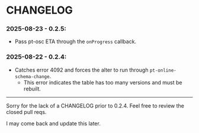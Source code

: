 # CHANGELOG

### 2025-08-23 - 0.2.5:

- Pass pt-osc ETA through the `onProgress` callback.

### 2025-08-22 - 0.2.4:

- Catches error 4092 and forces the alter to run through
  `pt-online-schema-change`.
  - This error indicates the table has too many versions and must be rebuilt.

---

Sorry for the lack of a CHANGELOG prior to 0.2.4. Feel free to review the closed
pull reqs.

I may come back and update this later.
